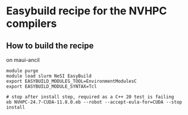 # Easybuild recipe for the NVHPC compilers

## How to build the recipe

on maui-ancil
```
module purge
module load slurm NeSI EasyBuild
export EASYBUILD_MODULES_TOOL=EnvironmentModulesC
export EASYBUILD_MODULE_SYNTAX=Tcl

# stop after install step, required as a C++ 20 test is failing
eb NVHPC-24.7-CUDA-11.8.0.eb --robot --accept-eula-for=CUDA --stop install
```
